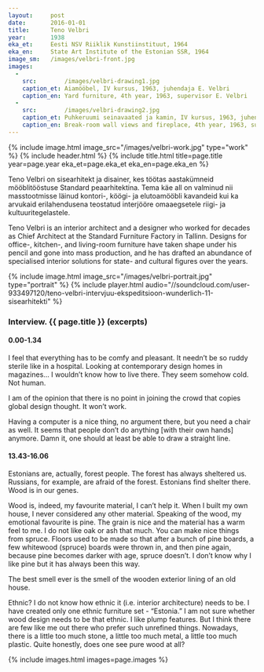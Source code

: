 ```yaml
---
layout: 	post
date:   	2016-01-01
title:  	Teno Velbri
year:		1938
eka_et:		Eesti NSV Riiklik Kunstiinstituut, 1964
eka_en:		State Art Institute of the Estonian SSR, 1964
image_sm:	/images/velbri-front.jpg
images:
  -
    src: 		/images/velbri-drawing1.jpg
    caption_et: Aiamööbel, IV kursus, 1963, juhendaja E. Velbri
    caption_en: Yard furniture, 4th year, 1963, supervisor E. Velbri
  -
    src: 		/images/velbri-drawing2.jpg
    caption_et: Puhkeruumi seinavaated ja kamin, IV kursus, 1963, juhendaja V. Tamm
    caption_en: Break-room wall views and fireplace, 4th year, 1963, supervisor V. Tamm
---
```


{% include image.html image_src="/images/velbri-work.jpg" type="work" %}
{% include header.html %}
{% include title.html title=page.title year=page.year eka_et=page.eka_et eka_en=page.eka_en %}

Teno Velbri on sisearhitekt ja disainer, kes töötas aastakümneid mööblitööstuse Standard peaarhitektina. Tema käe all on valminud nii masstootmisse läinud kontori-, köögi- ja elutoamööbli kavandeid kui ka arvukaid erilahendusena teostatud interjööre omaaegsetele riigi- ja kultuuritegelastele.

Teno Velbri is an interior architect and a designer who worked for decades as Chief Architect at the Standard Furniture Factory in Tallinn. Designs for office-, kitchen-, and living-room furniture have taken shape under his pencil and gone into mass production, and he has drafted an abundance of specialised interior solutions for state- and cultural figures over the years.

{% include image.html image_src="/images/velbri-portrait.jpg" type="portrait" %}
{% include player.html audio="//soundcloud.com/user-933497120/teno-velbri-intervjuu-ekspeditsioon-wunderlich-11-sisearhitekti" %}

### Interview. {{ page.title }} (excerpts)

#### 0.00-1.34

I feel that everything has to be comfy and pleasant. It needn’t be so ruddy sterile like in a hospital. Looking at contemporary design homes in magazines… I wouldn’t know how to live there. They seem somehow cold. Not human.

I am of the opinion that there is no point in joining the crowd that copies global design thought. It won’t work.

Having a computer is a nice thing, no argument there, but you need a chair as well. It seems that people don’t do anything [with their own hands] anymore. Damn it, one should at least be able to draw a straight line.

#### 13.43-16.06

Estonians are, actually, forest people. The forest has always sheltered us. Russians, for example, are afraid of the forest. Estonians find shelter there. Wood is in our genes.

Wood is, indeed, my favourite material, I can’t help it. When I built my own house, I never considered any other material. Speaking of the wood, my emotional favourite is pine. The grain is nice and the material has a warm feel to me. I do not like oak or ash that much. You can make nice things from spruce. Floors used to be made so that after a bunch of pine boards, a few whitewood (spruce) boards were thrown in, and then pine again, because pine becomes darker with age, spruce doesn’t. I don’t know why I like pine but it has always been this way.

The best smell ever is the smell of the wooden exterior lining of an old house.

Ethnic? I do not know how ethnic it (i.e. interior architecture) needs to be. I have created only one ethnic furniture set - “Estonia.” I am not sure whether wood design needs to be that ethnic. I like plump features. But I think there are few like me out there who prefer such unrefined things. Nowadays, there is a little too much stone, a little too much metal, a little too much plastic. Quite honestly, does one see pure wood at all?

{% include images.html images=page.images %}
